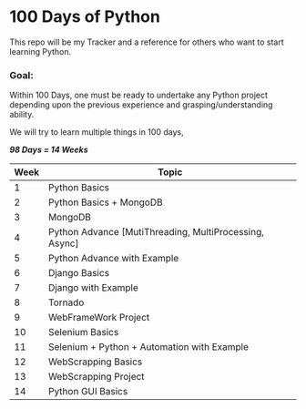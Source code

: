 # 100 Days of Python
 
This repo will be my Tracker and a reference for others who want to start learning Python.

### Goal:

Within 100 Days, one must be ready to undertake any Python project depending upon the previous experience and grasping/understanding ability.

We will try to learn multiple things in 100 days, 

**_98 Days = 14 Weeks_**

| Week | Topic |
| --- | --- |
| 1 | Python Basics |
| 2 | Python Basics + MongoDB |
| 3 | MongoDB |
| 4 | Python Advance [MutiThreading, MultiProcessing, Async]| 
| 5 | Python Advance with Example | 
| 6 | Django Basics | 
| 7 | Django with Example |
| 8 | Tornado | 
| 9 | WebFrameWork Project | 
| 10 | Selenium Basics | 
| 11 | Selenium + Python + Automation with Example |
| 12 | WebScrapping Basics |
| 13 | WebScrapping Project |
| 14 | Python GUI Basics |